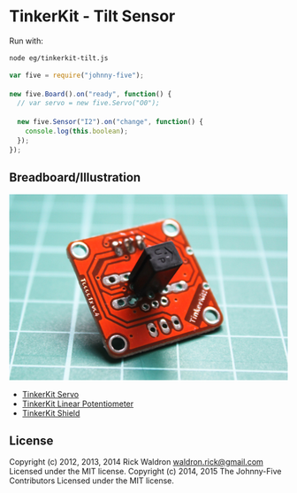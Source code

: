 <!--remove-start-->
# TinkerKit - Tilt Sensor

Run with:
```bash
node eg/tinkerkit-tilt.js
```
<!--remove-end-->

```javascript
var five = require("johnny-five");

new five.Board().on("ready", function() {
  // var servo = new five.Servo("O0");

  new five.Sensor("I2").on("change", function() {
    console.log(this.boolean);
  });
});


```


## Breadboard/Illustration


![docs/breadboard/tinkerkit-tilt.png](breadboard/tinkerkit-tilt.png)  

- [TinkerKit Servo](http://www.tinkerkit.com/servo/)
- [TinkerKit Linear Potentiometer](http://www.tinkerkit.com/linear-pot/)
- [TinkerKit Shield](http://www.tinkerkit.com/shield/)


<!--remove-start-->
## License
Copyright (c) 2012, 2013, 2014 Rick Waldron <waldron.rick@gmail.com>
Licensed under the MIT license.
Copyright (c) 2014, 2015 The Johnny-Five Contributors
Licensed under the MIT license.
<!--remove-end-->

